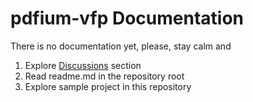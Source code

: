 # pdfium-vfp Documentation

There is no documentation yet, please, stay calm and 
1. Explore [Discussions](../../../discussions) section
2. Read readme.md in the repository root
3. Explore sample project in this repository

